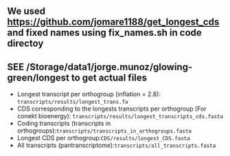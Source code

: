 ## We used https://github.com/jomare1188/get_longest_cds and fixed names using fix_names.sh in code directoy
## SEE /Storage/data1/jorge.munoz/glowing-green/longest to get actual files

 - Longest transcript per orthogroup (inflation = 2.8): ```transcripts/results/longest_trans.fa```
 - CDS corresponding to the longests transcripts per orthogroup (For conekt bioenergy): ```transcripts/results/longest_transcripts_cds.fasta```
 - Coding transcripts (transcripts in orthogroups):```transcripts/transcripts_in_orthogroups.fasta```
 - Longest CDS per orthogroup:```CDS/results/longest_CDS.fasta```
 - All transcripts (pantranscriptome):```transcripts/all_transcripts.fasta```
